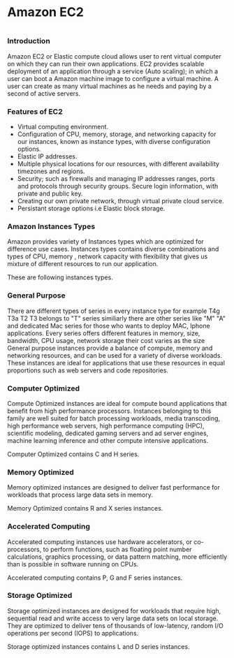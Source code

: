 <h1> Amazon EC2 <h1>
  
  <h3> Introduction</h3>
  Amazon EC2 or Elastic compute cloud allows user to rent virtual computer on which they can run their own applications. EC2 provides scalable deployment of an application through a service (Auto scaling); in which a user can boot a Amazon machine image to configure a virtual machine. A user can create as many virtual machines as he needs and paying by a second of active servers.

<h3> Features of EC2</h3>

- Virtual computing environment. 
- Configuration of CPU, memory, storage, and networking capacity for our instances, known as instance types, with diverse configuration options.
- Elastic IP addresses.
- Multiple physical locations for our resources, with different availability timezones and regions.  
- Security; such as firewalls and managing IP addresses ranges, ports and protocols through security groups. Secure login information, with private and public key.  
- Creating our own private network, through virtual private cloud service.  
- Persistant storage options i.e Elastic block storage. 
  
<h3> Amazon Instances Types</h3> 
Amazon provides variety of Instances types which are optimized for difference use cases. Instances types contains diverse combinations and types of CPU, memory , network
capacity with flexibility that gives us mixture of different resources to run our application.

These are following instances types.

<h3> General Purpose</h3> 
 There are different types of series in every instance type for example T4g T3a T2 T3 belongs to "T" series similiarly there are other series like "M" "A" and dedicated Mac series for those who wants to deploy MAC, Iphone applications. Every series offers different features in memory, size, bandwidth, CPU usage, network storage their cost varies as the size   
General purpose instances provide a balance of compute, memory and networking resources, and can be used for a variety of diverse workloads. These instances are ideal for applications that use these resources in equal proportions such as web servers and code repositories.

<h3> Computer Optimized </h3>  
Compute Optimized instances are ideal for compute bound applications that benefit from high performance processors. Instances belonging to this family are well suited for batch processing workloads, media transcoding, high performance web servers, high performance computing (HPC), scientific modeling, dedicated gaming servers and ad server engines, machine learning inference and other compute intensive applications. 

Computer Optimized contains C and H series. 
  
<h3> Memory Optimized </h3>
Memory optimized instances are designed to deliver fast performance for workloads that process large data sets in memory.  
  
  Memory Optimized contains R and X series instances.
  
<h3> Accelerated Computing </h3>
Accelerated computing instances use hardware accelerators, or co-processors, to perform functions, such as floating point number calculations, graphics processing, or data pattern matching, more efficiently than is possible in software running on CPUs.
  
  Accelerated computing contains P, G and F series instances.
  
  <h3> Storage Optimized </h3>
Storage optimized instances are designed for workloads that require high, sequential read and write access to very large data sets on local storage. They are optimized to deliver tens of thousands of low-latency, random I/O operations per second (IOPS) to applications.  

Storage optimized instances contains L and D series instances. 
  
  
  
  

  
  
  
  
  
